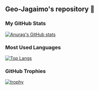 ## Geo-Jagaimo's repository 🥔

### My GitHub Stats

[![Anurag's GitHub stats](https://github-readme-stats.vercel.app/api?username=Geo-Jagaimo&show_icons=true&theme=radical)](https://github.com/anuraghazra/github-readme-stats)


### Most Used Languages

[![Top Langs](https://github-readme-stats.vercel.app/api/top-langs/?username=Geo-Jagaimo&layout=compact&theme=radical)](https://github.com/anuraghazra/github-readme-stats)


### GitHub Trophies

[![trophy](https://github-profile-trophy.vercel.app/?username=Geo-Jagaimo&theme=radical)](https://github.com/ryo-ma/github-profile-trophy)


<!--
**Geo-Jagaimo/Geo-Jagaimo** is a ✨ _special_ ✨ repository because its `README.md` (this file) appears on your GitHub profile.

Here are some ideas to get you started:

- 🔭 I’m currently working on ...
- 🌱 I’m currently learning ...
- 👯 I’m looking to collaborate on ...
- 🤔 I’m looking for help with ...
- 💬 Ask me about ...
- 📫 How to reach me: ...
- 😄 Pronouns: ...
- ⚡ Fun fact: ...
-->
